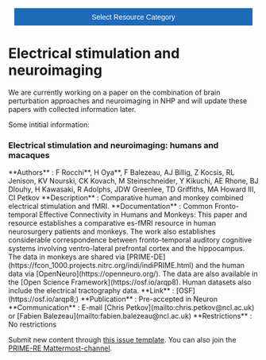<!-- This piece of code configures a dropdown button for resource categories. It should be present on every page where you want the button -->
<head><meta name="viewport" content="width=device-width, initial-scale=1"><style>
.dropbtn {background-color: #1e6bb8; color: white; padding: 16px; font-size: 1rem; border: none; cursor: pointer; width: 30rem}
.dropbtn:hover, .dropbtn:focus {background-color: #2980B9;}
.dropdown {position: relative; display: inline-block;}
.dropdown-content {display: none; position: absolute; background-color: #f1f1f1; min-width: 100%; overflow: auto; box-shadow: 0px 8px 16px 0px rgba(0,0,0,0.2); z-index: 1; text-align: center; font-size: 1rem;}
.dropdown-content a { color: black; padding: 12px 16px; text-decoration: none; display: block;}
.dropdown a:hover {background-color: #ddd;}
.show {display: block;}
.dropbtn + .dropbtn { margin-left: auto; }
@media screen and (min-width: 64em) { .dropbtn { max-width: 64rem; width: 40rem; padding: 0.75rem 1rem; } }
@media screen and (min-width: 42em) and (max-width: 64em) { .dropbtn { width: 30rem; padding: 0.6rem 0.9rem; font-size: 0.9rem; } }
@media screen and (max-width: 42em) { .dropbtn { display: block; width: 20rem; padding: 0.75rem; font-size: 0.9rem; }
.dropbtn + .dropbtn { margin-top: 1rem; margin-left: 0; } }
</style></head>
<!------------------------------------------------------------------------>

<!-- This is the actual button -->
<center><div class="dropdown">
  <button onclick="myFunction()" class="dropbtn">Select Resource Category</button>
  <div id="myDropdown" class="dropdown-content">
    <a href="https://prime-re.github.io/templates_and_atlases">Template/Atlas</a>
    <a href="https://prime-re.github.io/pipelines_general">General analysis</a>
    <a href="https://prime-re.github.io/pipelines_structural">Structural analysis</a>
    <a href="https://prime-re.github.io/pipelines_fmri">Functional analysis</a>
    <a href="https://prime-re.github.io/pipelines_diffusion">Diffusion analysis</a>
    <a href="https://prime-re.github.io/data_sharing">Data sharing</a>
    <a href="https://prime-re.github.io/software_packages">Software packages</a>
    <a href="https://prime-re.github.io/hardware">Hardware & protocols</a>
  </div>
</div></center>

<!-- This script handles the button dynamics -->
<script>
function myFunction() {document.getElementById("myDropdown").classList.toggle("show");}
window.onclick = function(event) {
  if (!event.target.matches('.dropbtn')) { var dropdowns = document.getElementsByClassName("dropdown-content"); var i;
    for (i = 0; i < dropdowns.length; i++) {var openDropdown = dropdowns[i]; if (openDropdown.classList.contains('show')) {openDropdown.classList.remove('show'); } } }
} 
</script>



<!-- Start normal content here -->
# Electrical stimulation and neuroimaging    
We are currently working on a paper on the combination of brain perturbation approaches and neuroimaging in NHP and will update these papers with collected information later.

Some intitial information:

### Electrical stimulation and neuroimaging: humans and macaques         
<div class="rw-ui-container" data-title="estim_humanmacaque rating"></div>     
**Authors**         : F Rocchi**, H Oya**, F Balezeau, AJ Billig, Z Kocsis, RL Jenison, KV Nourski, CK Kovach, M Steinschneider, Y Kikuchi, AE Rhone, BJ Dlouhy, H Kawasaki, R Adolphs, JDW Greenlee, TD Griffiths, MA Howard III, CI Petkov 	             
**Description**     : Comparative human and monkey combined electrical stimulation and fMRI.                 
**Documentation**   : Common Fronto-temporal Effective Connectivity in Humans and Monkeys: This paper and resource establishes a comparative es-fMRI resource in human neurosurgery patients and monkeys. The work also establishes considerable correspondence between fronto-temporal auditory cognitive systems involving ventro-lateral prefrontal cortex and the hippocampus. The data in monkeys are shared via [PRIME-DE](https://fcon_1000.projects.nitrc.org/indi/indiPRIME.html) and the human data via [OpenNeuro](https://openneuro.org/). The data are also available in the [Open Science Framework](https://osf.io/arqp8). Human datasets also include the electrical tractography data.     
**Link**            : [OSF](https://osf.io/arqp8;)    
**Publication**     : Pre-accepted in Neuron             
**Communication**   : E-mail [Chris Petkov](mailto:chris.petkov@ncl.ac.uk) or [Fabien Balezeau](mailto:fabien.balezeau@ncl.ac.uk)                
**Restrictions**    : No restrictions 


Submit new content through [this issue template](https://github.com/PRIME-RE/prime-re.github.io/issues/new?assignees=&labels=new-resource&template=new-resource.md&title=%3CResource+Name%3E). 
You can also join the [PRIME-RE Mattermost-channel](https://mattermost.brainhack.org/brainhack/channels/compmri_resourcehub).
